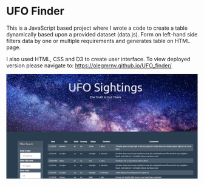 # UFO Finder
This is a JavaScript based project where I wrote a code to create a table dynamically based upon a provided dataset (data.js). 
Form on left-hand side filters data by one or multiple requirements and generates table on HTML page. 

I also used HTML, CSS and D3 to create user interface.
To view deployed version please navigate to: https://olegmrnv.github.io/UFO_finder/

![graphs](static/images/UFO_page.JPG "page view")
